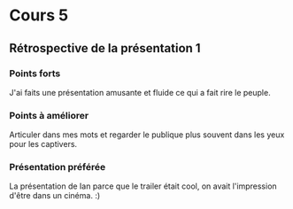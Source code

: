 # Cours 5
## Rétrospective de la présentation 1

### Points forts
J'ai faits une présentation amusante et fluide ce qui a fait rire le peuple. 
### Points à améliorer
Articuler dans mes mots et regarder le publique plus souvent dans les yeux pour les captivers.
### Présentation préférée
La présentation de Ian parce que le trailer était cool, on avait l'impression d'être dans un cinéma. :)
